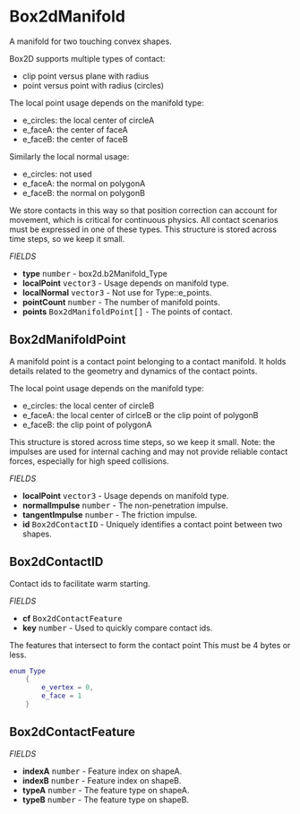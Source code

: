 # Box2dManifold
A manifold for two touching convex shapes.

Box2D supports multiple types of contact:
- clip point versus plane with radius
- point versus point with radius (circles)

The local point usage depends on the manifold type:
- e_circles: the local center of circleA
- e_faceA: the center of faceA
- e_faceB: the center of faceB

Similarly the local normal usage:
- e_circles: not used
- e_faceA: the normal on polygonA
- e_faceB: the normal on polygonB

We store contacts in this way so that position correction can
account for movement, which is critical for continuous physics.
All contact scenarios must be expressed in one of these types.
This structure is stored across time steps, so we keep it small.

_FIELDS_
* __type__ <kbd>number</kbd> - box2d.b2Manifold_Type
* __localPoint__ <kbd>vector3</kbd> - Usage depends on manifold type.
* __localNormal__ <kbd>vector3</kbd> - Not use for Type::e_points.
* __pointCount__ <kbd>number</kbd> - The number of manifold points.
* __points__ <kbd>Box2dManifoldPoint[]</kbd> - The points of contact.

## Box2dManifoldPoint
A manifold point is a contact point belonging to a contact
manifold. It holds details related to the geometry and dynamics
of the contact points.

The local point usage depends on the manifold type:
- e_circles: the local center of circleB
- e_faceA: the local center of cirlceB or the clip point of polygonB
- e_faceB: the clip point of polygonA

This structure is stored across time steps, so we keep it small.
Note: the impulses are used for internal caching and may not
provide reliable contact forces, especially for high speed collisions.

_FIELDS_
* __localPoint__ <kbd>vector3</kbd> - Usage depends on manifold type.
* __normalImpulse__ <kbd>number</kbd> - The non-penetration impulse.
* __tangentImpulse__ <kbd>number</kbd> - The friction impulse.
* __id__ <kbd>Box2dContactID</kbd> - Uniquely identifies a contact point between two shapes.

## Box2dContactID
Contact ids to facilitate warm starting.

_FIELDS_
* __cf__ <kbd>Box2dContactFeature</kbd>
* __key__ <kbd>number</kbd> - Used to quickly compare contact ids.

The features that intersect to form the contact point
This must be 4 bytes or less.
```lua
enum Type
	{
		e_vertex = 0,
		e_face = 1
	}
```

## Box2dContactFeature

_FIELDS_
* __indexA__ <kbd>number</kbd> - Feature index on shapeA.
* __indexB__ <kbd>number</kbd> - Feature index on shapeB.
* __typeA__ <kbd>number</kbd> - The feature type on shapeA.
* __typeB__ <kbd>number</kbd> - The feature type on shapeB.
